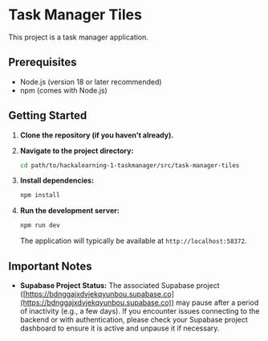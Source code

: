 # Task Manager Tiles

This project is a task manager application.

## Prerequisites

- Node.js (version 18 or later recommended)
- npm (comes with Node.js)

## Getting Started

1.  **Clone the repository (if you haven't already).**

2.  **Navigate to the project directory:**
    ```bash
    cd path/to/hackalearning-1-taskmanager/src/task-manager-tiles
    ```

3.  **Install dependencies:**
    ```bash
    npm install
    ```

4.  **Run the development server:**
    ```bash
    npm run dev
    ```
    The application will typically be available at `http://localhost:58372`.

## Important Notes

-   **Supabase Project Status:** The associated Supabase project ([https://bdnggajxdvjekqyunbou.supabase.co](https://bdnggajxdvjekqyunbou.supabase.co)) may pause after a period of inactivity (e.g., a few days). If you encounter issues connecting to the backend or with authentication, please check your Supabase project dashboard to ensure it is active and unpause it if necessary.


